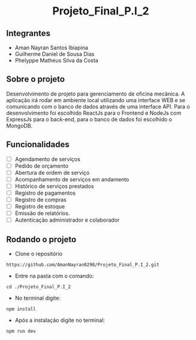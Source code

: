 <h1 align="center">Projeto_Final_P.I_2</h1>
    
## Integrantes
* Aman Nayran Santos Ibiapina
* Guilherme Daniel de Sousa Dias
* Phelyppe Matheus Silva da Costa
  
## Sobre o projeto
Desenvolvimento de projeto para gerenciamento de oficina mecânica. A aplicação irá rodar em ambiente local utilizando uma interface WEB e se comunicando com o banco de dados através de uma interface API. 
Para o desenvolvimento foi escolhido ReactJs para o Frontend e NodeJs com ExpressJs para o back-end, para o banco de dados foi escolhido o MongoDB.

## Funcionalidades
- [ ] Agendamento de serviços
- [ ] Pedido de orçamento
- [ ] Abertura de ordem de serviço
- [ ] Acompanhamento de serviços em andamento
- [ ] Histórico de serviços prestados
- [ ] Registro de pagamentos
- [ ] Registro de compras
- [ ] Registro de estoque
- [ ] Emissão de relatórios.
- [ ] Autenticação administrador e colaborador

## Rodando o projeto
- Clone o repositório
```
https://github.com/AmanNayran0298/Projeto_Final_P.I_2.git
```
- Entre na pasta com o comando:
```
cd ./Projeto_Final_P.I_2
```
- No terminal digite:
```
npm install
```
- Após a instalação digite no terminal:
```
npm run dev
```
